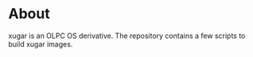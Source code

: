 About
=====

xugar is an OLPC OS derivative. The repository contains a few scripts to build
xugar images.
